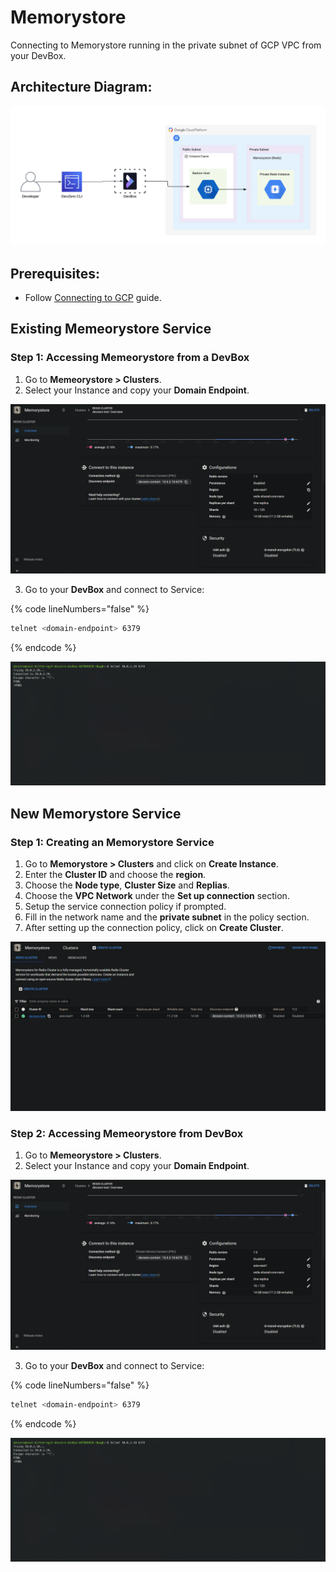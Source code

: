 # Memorystore

Connecting to Memorystore running in the private subnet of GCP VPC from your DevBox.

## Architecture Diagram:

![](../../../.gitbook/assets/gcp-memorystore-architecture.png)

## Prerequisites:

- Follow [Connecting to GCP](../../existing-network/connecting-to-gcp.md) guide.

## Existing Memeorystore Service

### Step 1: Accessing Memeorystore from a DevBox

1. Go to **Memeorystore > Clusters**.
2. Select your Instance and copy your **Domain Endpoint**.

![image](../../../.gitbook/assets/gcp-memorystore-endpoint.png)

3. Go to your **DevBox** and connect to Service:

{% code lineNumbers="false" %}
```bash
telnet <domain-endpoint> 6379
```
{% endcode %}

![image](../../../.gitbook/assets/gcp-memorystore-access.png)


## New Memorystore Service

### Step 1: Creating an Memorystore Service

1. Go to **Memorystore > Clusters** and click on **Create Instance**.
2. Enter the **Cluster ID** and choose the **region**.
3. Choose the **Node type**, **Cluster Size** and **Replias**.
4. Choose the **VPC Network** under the **Set up connection** section.
5. Setup the service connection policy if prompted.
6. Fill in the network name and the **private subnet** in the policy section.
7. After setting up the connection  policy, click on **Create Cluster**.

![image](../../../.gitbook/assets/gcp-memorystore-creation.png)

### Step 2: Accessing Memeorystore from DevBox

1. Go to **Memeorystore > Clusters**.
2. Select your Instance and copy your **Domain Endpoint**.

![image](../../../.gitbook/assets/gcp-memorystore-endpoint.png)

3. Go to your **DevBox** and connect to Service:

{% code lineNumbers="false" %}
```bash
telnet <domain-endpoint> 6379
```
{% endcode %}

![image](../../../.gitbook/assets/gcp-memorystore-access.png)
